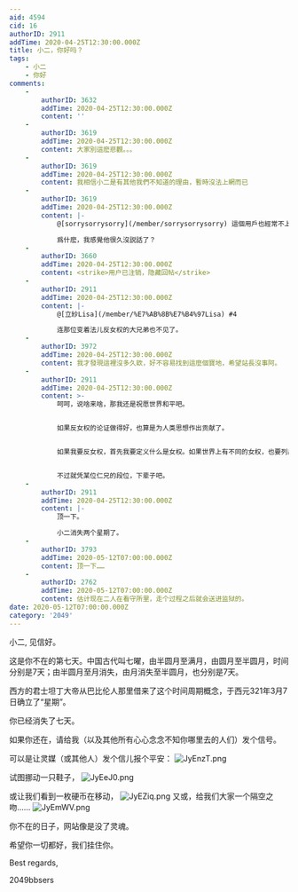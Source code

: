 ```yaml
---
aid: 4594
cid: 16
authorID: 2911
addTime: 2020-04-25T12:30:00.000Z
title: 小二，你好吗？
tags:
    - 小二
    - 你好
comments:
    -
        authorID: 3632
        addTime: 2020-04-25T12:30:00.000Z
        content: ''
    -
        authorID: 3619
        addTime: 2020-04-25T12:30:00.000Z
        content: 大家別這麽悲觀。。。
    -
        authorID: 3619
        addTime: 2020-04-25T12:30:00.000Z
        content: 我相信小二是有其他我們不知道的理由，暫時沒法上網而已
    -
        authorID: 3619
        addTime: 2020-04-25T12:30:00.000Z
        content: |-
            @[sorrysorrysorry](/member/sorrysorrysorry) 這個用戶也經常不上綫麽？

            爲什麽，我感覺他很久沒説話了？
    -
        authorID: 3660
        addTime: 2020-04-25T12:30:00.000Z
        content: <strike>用户已注销，隐藏回帖</strike>
    -
        authorID: 2911
        addTime: 2020-04-25T12:30:00.000Z
        content: |-
            @[立紗Lisa](/member/%E7%AB%8B%E7%B4%97Lisa) #4

            连那位变着法儿反女权的大兄弟也不见了。
    -
        authorID: 3972
        addTime: 2020-04-25T12:30:00.000Z
        content: 我才發現這裡沒多久欸，好不容易找到這麼個寶地，希望站長沒事阿。
    -
        authorID: 2911
        addTime: 2020-04-25T12:30:00.000Z
        content: >-
            呵呵，说啥来啥，那我还是祝愿世界和平吧。


            如果反女权的论证做得好，也算是为人类思想作出贡献了。


            如果我要反女权，首先我要定义什么是女权。如果世界上有不同的女权，也要列出来有何不同。然后再说我定义的这种女权如何不好，有何种危害。论证要环环相扣，逻辑性强。并且举出学术界对于女权的看法，以及对这些学术理论的批判。


            不过就凭某位仁兄的段位，下辈子吧。
    -
        authorID: 2911
        addTime: 2020-04-25T12:30:00.000Z
        content: |-
            顶一下。

            小二消失两个星期了。
    -
        authorID: 3793
        addTime: 2020-05-12T07:00:00.000Z
        content: 顶一下……
    -
        authorID: 2762
        addTime: 2020-05-12T07:00:00.000Z
        content: 估计现在二人在看守所里，走个过程之后就会送进监狱的。
date: 2020-05-12T07:00:00.000Z
category: '2049'
---
```


小二, 见信好。

这是你不在的第七天。中国古代叫七曜，由半圆月至满月，由圆月至半圆月，时间分别是7天；由半圆月至月消失，由月消失至半圆月，也分别是7天。

西方的君士坦丁大帝从巴比伦人那里借来了这个时间周期概念，于西元321年3月7日确立了“星期”。

你已经消失了七天。

如果你还在，请给我（以及其他所有心心念念不知你哪里去的人们）发个信号。

可以是让灵媒（或其他人）发个信儿报个平安： ![JyEnzT.png](https://s1.ax1x.com/2020/04/25/JyEnzT.png)

试图挪动一只鞋子， ![JyEeJ0.png](https://s1.ax1x.com/2020/04/25/JyEeJ0.png)

或让我们看到一枚硬币在移动， ![JyEZiq.png](https://s1.ax1x.com/2020/04/25/JyEZiq.png) 又或，给我们大家一个隔空之吻…… ![JyEmWV.png](https://s1.ax1x.com/2020/04/25/JyEmWV.png)

你不在的日子，网站像是没了灵魂。

希望你一切都好，我们挂住你。

Best regards,

2049bbsers

